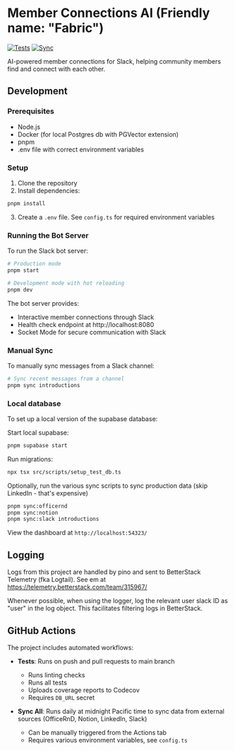 # Member Connections AI (Friendly name: "Fabric")

[![Tests](https://github.com/9Zero-Climate/member-connections-ai/actions/workflows/test.yml/badge.svg)](https://github.com/9Zero-Climate/member-connections-ai/actions/workflows/test.yml)
[![Sync](https://github.com/9Zero-Climate/member-connections-ai/actions/workflows/sync-all.yml/badge.svg)](https://github.com/9Zero-Climate/member-connections-ai/actions/workflows/sync-all.yml)

AI-powered member connections for Slack, helping community members find and connect with each other.

## Development

### Prerequisites

- Node.js
- Docker (for local Postgres db with PGVector extension)
- pnpm
- .env file with correct environment variables

### Setup

1. Clone the repository
2. Install dependencies:

```bash
pnpm install
```

3. Create a `.env` file. See `config.ts` for required environment variables

### Running the Bot Server

To run the Slack bot server:

```bash
# Production mode
pnpm start

# Development mode with hot reloading
pnpm dev
```

The bot server provides:
- Interactive member connections through Slack
- Health check endpoint at http://localhost:8080
- Socket Mode for secure communication with Slack

### Manual Sync

To manually sync messages from a Slack channel:

```bash
# Sync recent messages from a channel
pnpm sync introductions
```

### Local database
To set up a local version of the supabase database:

Start local supabase:

```bash
pnpm supabase start
```

Run migrations:

```bash
npx tsx src/scripts/setup_test_db.ts
```

Optionally, run the various sync scripts to sync production data (skip LinkedIn - that's expensive)

```bash
pnpm sync:officernd
pnpm sync:notion
pnpm sync:slack introductions
```

View the dashboard at `http://localhost:54323/`


## Logging

Logs from this project are handled by pino and sent to BetterStack Telemetry (fka Logtail).
See em at https://telemetry.betterstack.com/team/315967/

Whenever possible, when using the logger, log the relevant user slack ID as "user" in the log object. This facilitates filtering logs in BetterStack.


## GitHub Actions

The project includes automated workflows:

- **Tests**: Runs on push and pull requests to main branch
  - Runs linting checks
  - Runs all tests
  - Uploads coverage reports to Codecov
  - Requires `DB_URL` secret

- **Sync All**: Runs daily at midnight Pacific time to sync data from external sources (OfficeRnD, Notion, LinkedIn, Slack)
  - Can be manually triggered from the Actions tab
  - Requires various environment variables, see `config.ts`